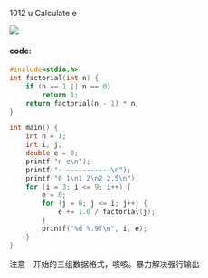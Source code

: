1012 u Calculate e

![](https://raw.githubusercontent.com/wcowboy/Photos/master/ACM/1012%20u%20Calculate%20e.png?token=Ae6Xb-Hw396SwOi69gIaxe9R_mw1ZbRTks5cTHZHwA%3D%3D)

#### code:

```c
#include<stdio.h>
int factorial(int n) {
	if (n == 1 || n == 0)
		return 1;
	return factorial(n - 1) * n;
}

int main() {
	int n = 1;
	int i, j;
	double e = 0;
	printf("n e\n");
	printf("- -----------\n");
	printf("0 1\n1 2\n2 2.5\n");
	for (i = 3; i <= 9; i++) {
		e = 0;
		for (j = 0; j <= i; j++) {
			e += 1.0 / factorial(j);
		}
		printf("%d %.9f\n", i, e);
	}
}
```

注意一开始的三组数据格式，咳咳。暴力解决强行输出
